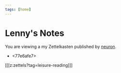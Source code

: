 ```yaml
---
tags: [home]
---
```


# Lenny's Notes

You are viewing a my Zettelkasten published by [neuron](https://neuron.zettel.page/).


- <77e6afe7>

[[[z:zettels?tag=leisure-reading]]]
